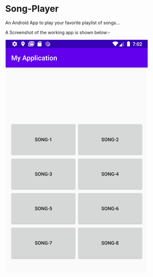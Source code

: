 # Song-Player
An Android App to play your favorite playlist of songs...

A Screenshot of the working app is shown below:-

![](app/src/main/res/drawable/song.PNG)



